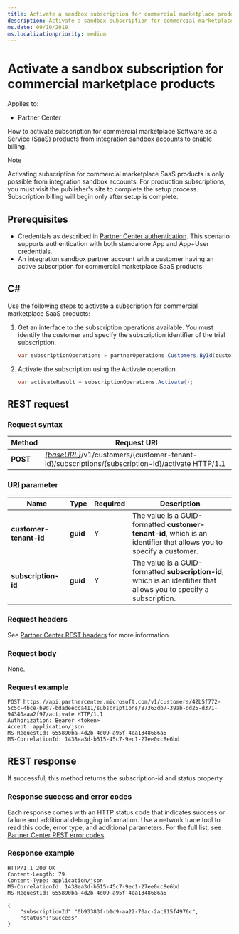 ```yaml
---
title: Activate a sandbox subscription for commercial marketplace products
description: Activate a sandbox subscription for commercial marketplace products.
ms.date: 09/10/2019
ms.localizationpriority: medium
---
```


# Activate a sandbox subscription for commercial marketplace products

Applies to:

- Partner Center

How to activate subscription for commercial marketplace Software as a Service (SaaS) products from integration sandbox accounts to enable billing.

>[!NOTE]
>Activating subscription for commercial marketplace SaaS products is only possible from integration sandbox accounts. For production subscriptions, you must visit the publisher's site to complete the setup process. Subscription billing will begin only after setup is complete.

## Prerequisites

- Credentials as described in [Partner Center authentication](partner-center-authentication.md). This scenario supports authentication with both standalone App and App+User credentials.
- An integration sandbox partner account with a customer having an active subscription for commercial marketplace SaaS products.

## C#

Use the following steps to activate a subscription for commercial marketplace SaaS products:

1. Get an interface to the subscription operations available. You must identify the customer and specify the subscription identifier of the trial subscription.

    ``` csharp
    var subscriptionOperations = partnerOperations.Customers.ById(customerId).Subscriptions.ById(subscriptionId);

2. Activate the subscription using the Activate operation.

    ``` csharp
    var activateResult = subscriptionOperations.Activate();

## REST request

### Request syntax

| Method     | Request URI                                                                            |
|------------|----------------------------------------------------------------------------------------|
| **POST** | [*{baseURL}*](partner-center-rest-urls.md)/v1/customers/{customer-tenant-id}/subscriptions/{subscription-id}/activate HTTP/1.1 |

### URI parameter

| Name                   | Type     | Required | Description                                                                                                                                            |
|------------------------|----------|----------|--------------------------------------------------------------------------------------------------------------------------------------------------------|
| **customer-tenant-id** | **guid** | Y | The value is a GUID-formatted **customer-tenant-id**, which is an identifier that allows you to specify a customer. |
| **subscription-id** | **guid** | Y | The value is a GUID-formatted **subscription-id**, which is an identifier that allows you to specify a subscription. |

### Request headers

See [Partner Center REST headers](headers.md) for more information.

### Request body

None.

### Request example

```http
POST https://api.partnercenter.microsoft.com/v1/customers/42b5f772-5c5c-4bce-b9d7-bdadeecca411/subscriptions/87363db7-39ab-dd25-d371-94340aaa2f97/activate HTTP/1.1
Authorization: Bearer <token>
Accept: application/json
MS-RequestId: 655890ba-4d2b-4d09-a95f-4ea1348686a5
MS-CorrelationId: 1438ea3d-b515-45c7-9ec1-27ee0cc8e6bd
```

## REST response

If successful, this method returns the subscription-id and status property

### Response success and error codes

Each response comes with an HTTP status code that indicates success or failure and additional debugging information. Use a network trace tool to read this code, error type, and additional parameters. For the full list, see [Partner Center REST error codes](error-codes.md).

### Response example

```http
HTTP/1.1 200 OK
Content-Length: 79
Content-Type: application/json
MS-CorrelationId: 1438ea3d-b515-45c7-9ec1-27ee0cc8e6bd
MS-RequestId: 655890ba-4d2b-4d09-a95f-4ea1348686a5

{
    "subscriptionId":"0b93383f-b1d9-aa22-70ac-2ac915f4976c",
    "status":"Success"
}
```
